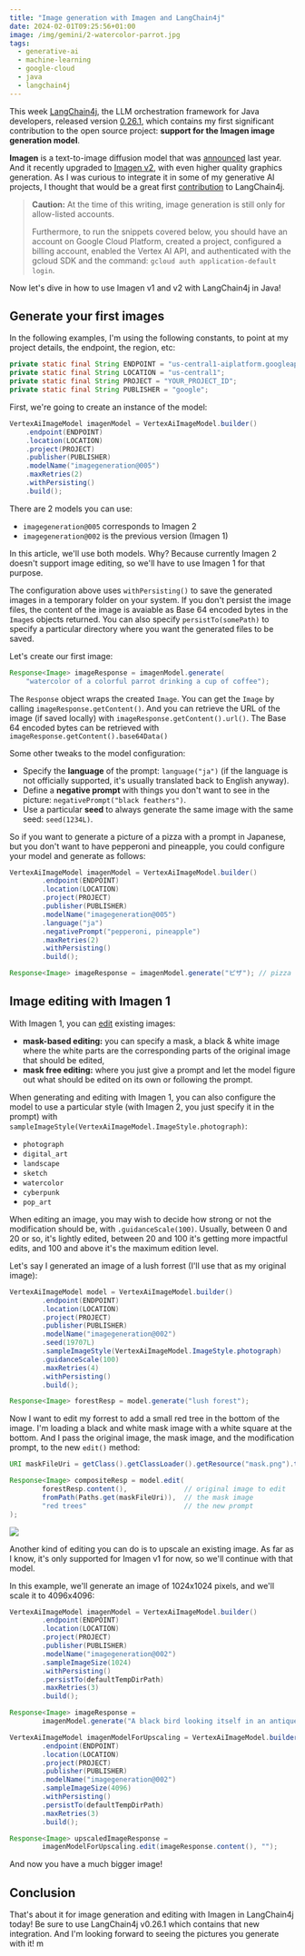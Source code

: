 ```yaml
---
title: "Image generation with Imagen and LangChain4j"
date: 2024-02-01T09:25:56+01:00
image: /img/gemini/2-watercolor-parrot.jpg
tags:
  - generative-ai
  - machine-learning
  - google-cloud
  - java
  - langchain4j
---
```


This week [LangChain4j](https://github.com/langchain4j),
the LLM orchestration framework for Java developers, released version
[0.26.1](https://github.com/langchain4j/langchain4j/releases/tag/0.26.1),
which contains my first significant contribution to the open source project:
**support for the Imagen image generation model**.

**Imagen** is a text-to-image diffusion model that was
[announced](https://imagen.research.google/) last year.
And it recently upgraded to [Imagen v2](https://deepmind.google/technologies/imagen-2/),
with even higher quality graphics generation.
As I was curious to integrate it in some of my generative AI projects,
I thought that would be a great first
[contribution](https://github.com/langchain4j/langchain4j/pull/456) to LangChain4j.

> **Caution:** At the time of this writing, image generation is still only for allow-listed accounts.
>
> Furthermore, to run the snippets covered below, you should have an account on Google Cloud Platform,
> created a project, configured a billing account, enabled the Vertex AI API,
> and authenticated with the gcloud SDK and the command:
> `gcloud auth application-default login`.

Now let's dive in how to use Imagen v1 and v2 with LangChain4j in Java!

## Generate your first images

In the following examples, I'm using the following constants, to point at my project details, the endpoint, the region, etc:

```java
private static final String ENDPOINT = "us-central1-aiplatform.googleapis.com:443";
private static final String LOCATION = "us-central1";
private static final String PROJECT = "YOUR_PROJECT_ID";
private static final String PUBLISHER = "google";
```

First, we're going to create an instance of the model:

```java
VertexAiImageModel imagenModel = VertexAiImageModel.builder()
    .endpoint(ENDPOINT)
    .location(LOCATION)
    .project(PROJECT)
    .publisher(PUBLISHER)
    .modelName("imagegeneration@005")
    .maxRetries(2)
    .withPersisting()
    .build();
```

There are 2 models you can use:

- `imagegeneration@005` corresponds to Imagen 2
- `imagegeneration@002` is the previous version (Imagen 1)

In this article, we'll use both models.
Why? Because currently Imagen 2 doesn't support image editing,
so we'll have to use Imagen 1 for that purpose.

The configuration above uses `withPersisting()` to save the generated images in a temporary folder on your system.
If you don't persist the image files, the content of the image is avaiable as Base 64 encoded bytes in the `Image`s objects returned.
You can also specify `persistTo(somePath)` to specify a particular directory where you want the generated files to be saved.

Let's create our first image:

```java
Response<Image> imageResponse = imagenModel.generate(
    "watercolor of a colorful parrot drinking a cup of coffee");
```

The `Response` object wraps the created `Image`.
You can get the `Image` by calling `imageResponse.getContent()`.
And you can retrieve the URL of the image (if saved locally) with `imageResponse.getContent().url()`.
The Base 64 encoded bytes can be retrieved with `imageResponse.getContent().base64Data()`

Some other tweaks to the model configuration:

- Specify the **language** of the prompt: `language("ja")`
  (if the language is not officially supported, it's usually translated back to English anyway).
- Define a **negative prompt** with things you don't want to see in the picture: `negativePrompt("black feathers")`.
- Use a particular **seed** to always generate the same image with the same seed: `seed(1234L)`.

So if you want to generate a picture of a pizza with a prompt in Japanese, but you don't want to have pepperoni and pineapple,
you could configure your model and generate as follows:

```java
VertexAiImageModel imagenModel = VertexAiImageModel.builder()
        .endpoint(ENDPOINT)
        .location(LOCATION)
        .project(PROJECT)
        .publisher(PUBLISHER)
        .modelName("imagegeneration@005")
        .language("ja")
        .negativePrompt("pepperoni, pineapple")
        .maxRetries(2)
        .withPersisting()
        .build();

Response<Image> imageResponse = imagenModel.generate("ピザ"); // pizza
```

## Image editing with Imagen 1

With Imagen 1, you can [edit](https://cloud.google.com/vertex-ai/docs/generative-ai/image/edit-images?hl=en) existing images:

- **mask-based editing:** you can specify a mask, a black & white image where the white parts are the corresponding parts of the original image that should be edited,
- **mask free editing:** where you just give a prompt and let the model figure out what should be edited on its own or following the prompt.

When generating and editing with Imagen 1, you can also configure the model to use a particular style (with Imagen 2, you just specify it in the prompt) with `sampleImageStyle(VertexAiImageModel.ImageStyle.photograph)`:

- `photograph`
- `digital_art`
- `landscape`
- `sketch`
- `watercolor`
- `cyberpunk`
- `pop_art`

When editing an image, you may wish to decide how strong or not the modification should be, with `.guidanceScale(100)`.
Usually, between 0 and 20 or so, it's lightly edited, between 20 and 100 it's getting more impactful edits, and 100 and above it's the maximum edition level.

Let's say I generated an image of a lush forrest (I'll use that as my original image):

```java
VertexAiImageModel model = VertexAiImageModel.builder()
        .endpoint(ENDPOINT)
        .location(LOCATION)
        .project(PROJECT)
        .publisher(PUBLISHER)
        .modelName("imagegeneration@002")
        .seed(19707L)
        .sampleImageStyle(VertexAiImageModel.ImageStyle.photograph)
        .guidanceScale(100)
        .maxRetries(4)
        .withPersisting()
        .build();

Response<Image> forestResp = model.generate("lush forest");
```

Now I want to edit my forrest to add a small red tree in the bottom of the image.
I'm loading a black and white mask image with a white square at the bottom.
And I pass the original image, the mask image, and the modification prompt, to the new `edit()` method:

```java
URI maskFileUri = getClass().getClassLoader().getResource("mask.png").toURI();

Response<Image> compositeResp = model.edit(
        forestResp.content(),              // original image to edit
        fromPath(Paths.get(maskFileUri)),  // the mask image
        "red trees"                        // the new prompt
);
```

![](/img/gemini/lush-forrest-red-tree.jpg)

Another kind of editing you can do is to upscale an existing image.
As far as I know, it's only supported for Imagen v1 for now, so we'll continue with that model.

In this example, we'll generate an image of 1024x1024 pixels, and we'll scale it to 4096x4096:

```java
VertexAiImageModel imagenModel = VertexAiImageModel.builder()
        .endpoint(ENDPOINT)
        .location(LOCATION)
        .project(PROJECT)
        .publisher(PUBLISHER)
        .modelName("imagegeneration@002")
        .sampleImageSize(1024)
        .withPersisting()
        .persistTo(defaultTempDirPath)
        .maxRetries(3)
        .build();

Response<Image> imageResponse =
        imagenModel.generate("A black bird looking itself in an antique mirror");

VertexAiImageModel imagenModelForUpscaling = VertexAiImageModel.builder()
        .endpoint(ENDPOINT)
        .location(LOCATION)
        .project(PROJECT)
        .publisher(PUBLISHER)
        .modelName("imagegeneration@002")
        .sampleImageSize(4096)
        .withPersisting()
        .persistTo(defaultTempDirPath)
        .maxRetries(3)
        .build();

Response<Image> upscaledImageResponse =
        imagenModelForUpscaling.edit(imageResponse.content(), "");
```

And now you have a much bigger image!

## Conclusion

That's about it for image generation and editing with Imagen in LangChain4j today!
Be sure to use LangChain4j v0.26.1 which contains that new integration.
And I'm looking forward to seeing the pictures you generate with it!
m